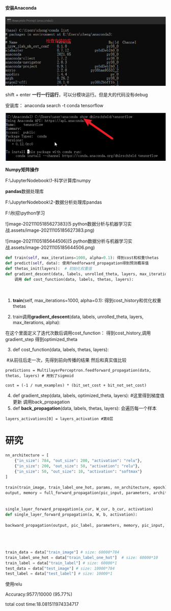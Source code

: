 #### 安装Anaconda

![image-20210827124511824](python数据分析与机器学习实战.assets/image-20210827124511824.png)

shift + enter **一行一行运行**，可以分模块运行。但是大的代码没有debug

安装库： anaconda search -t conda tensorflow 

![image-20210827125753957](python数据分析与机器学习实战.assets/image-20210827125753957.png)

**Numpy矩阵操作**

F:\JupyterNodebook\1-科学计算库numpy

**pandas**数据处理库

F:\JupyterNodebook\2-数据分析处理库pandas

F:\秋招\python学习

![image-20211105185627383](5 python数据分析与机器学习实战.assets/image-20211105185627383.png)

![image-20211105185644506](5 python数据分析与机器学习实战.assets/image-20211105185644506.png)



```python
def train(self, max_iterations=1000, alpha=0.1): 得到cost和权重thetas 
def predict(self, data): 使用feedforward_propagation得到预测概率值
def thetas_init(layers):  # 初始化权重值
def gradient_descent(data, labels, unrolled_theta, layers, max_iterations, alpha):得到cost和权重thetas 
    调用 def cost_function(data, labels, thetas, layers):




```



1. **train**(self, max_iterations=1000, alpha=0.1): 得到cost_history和优化权重thetas 

2. train调用**gradient_descent**(data, labels, unrolled_theta, layers, max_iterations, alpha): 

在这个里面定义了迭代次数后调用cost_function： 得到cost_history,调用gradient_step 得到optimized_theta

3.  def cost_function(data, labels, thetas, layers):

​         #从前往后走一次，先得到前向传播的结果 然后和真实值比较

```
predictions = MultilayerPerceptron.feedforward_propagation(data, thetas, layers) # 用到了sigmoid
```

```
cost = (-1 / num_examples) * (bit_set_cost + bit_not_set_cost)
```

4. def gradient_step(data, labels, optimized_theta, layers): #这里得到梯度值更新 调用back_propagation
5.  def **back_propagation**(data, labels, thetas, layers): 会遍历每一个样本

```
layers_activations[0] = layers_activation #第0层
```







# 研究

```python
nn_architecture = [
    {"in_size": 784, "out_size": 200, "activation": "relu"},
    {"in_size": 200, "out_size": 50, "activation": "relu"},
    {"in_size": 50, "out_size": 10, "activation": "softmax"}
]

train(train_image, train_label_one_hot, params, nn_architecture, epoch)
output, memory = full_forward_propagation(pic_input, parameters, architecture)


single_layer_forward_propagation(a_cur, W_cur, b_cur, activation)
def single_layer_forward_propagation(a, W, b, activation):

backward_propagation(output, pic_label, parameters, memory, pic_input, architecture)




train_data = data["train_image"] # size: 60000*784
train_label_one_hot = data["train_label_one_hot"]  # size: 60000*10
train_label = data["train_label"] # size: 60000*1
test_data = data["test_image"] # size: 10000*784
test_label = data["test_label"] # size: 10000*1
```

使用relu 

Accuracy:9577/10000 (95.77%)

total cost time:18.081511974334717
